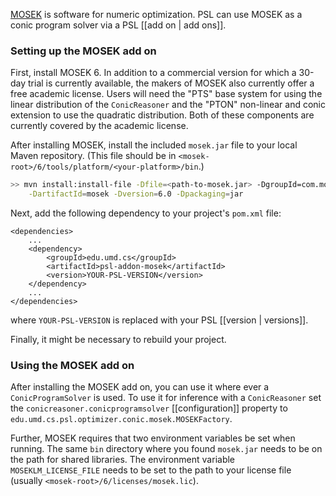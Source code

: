 [MOSEK](http://www.mosek.com/) is software for numeric optimization. PSL can use MOSEK as a conic program solver via a PSL [[add on | add ons]].

### Setting up the MOSEK add on

First, install MOSEK 6. In addition to a commercial version for which a 30-day trial is currently available, the makers of MOSEK also currently offer a free academic license. Users will need the "PTS" base system for using the linear distribution of the `ConicReasoner` and the "PTON" non-linear and conic extension to use the quadratic distribution. Both of these components are currently covered by the academic license.

After installing MOSEK, install the included `mosek.jar` file to your local Maven repository. (This file should be in `<mosek-root>/6/tools/platform/<your-platform>/bin`.)

```sh
>> mvn install:install-file -Dfile=<path-to-mosek.jar> -DgroupId=com.mosek \
    -DartifactId=mosek -Dversion=6.0 -Dpackaging=jar
```

Next, add the following dependency to your project's `pom.xml` file:

```pom
<dependencies>
    ...
    <dependency>
        <groupId>edu.umd.cs</groupId>
        <artifactId>psl-addon-mosek</artifactId>
        <version>YOUR-PSL-VERSION</version>
    </dependency>
    ...
</dependencies>
```

where `YOUR-PSL-VERSION` is replaced with your PSL [[version | versions]].

Finally, it might be necessary to rebuild your project.

### Using the MOSEK add on

After installing the MOSEK add on, you can use it where ever a `ConicProgramSolver` is used. To use it for inference with a `ConicReasoner` set the `conicreasoner.conicprogramsolver` [[configuration]] property to `edu.umd.cs.psl.optimizer.conic.mosek.MOSEKFactory`.

Further, MOSEK requires that two environment variables be set when running. The same `bin` directory where you found `mosek.jar` needs to be on the path for shared libraries. The environment variable `MOSEKLM_LICENSE_FILE` needs to be set to the path to your license file (usually `<mosek-root>/6/licenses/mosek.lic`).